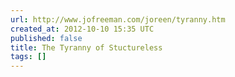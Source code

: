```yaml
---
url: http://www.jofreeman.com/joreen/tyranny.htm
created_at: 2012-10-10 15:35 UTC
published: false
title: The Tyranny of Stuctureless
tags: []
---
```



